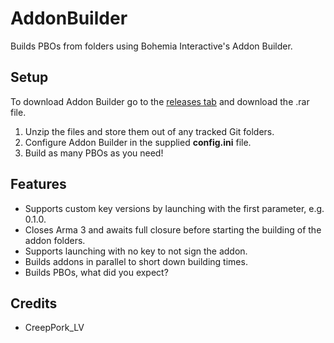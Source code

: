 # AddonBuilder
Builds PBOs from folders using Bohemia Interactive's Addon Builder.

## Setup
To download Addon Builder go to the [releases tab](https://github.com/ArmaAchilles/AddonBuilder/releases) and download the .rar file.

1. Unzip the files and store them out of any tracked Git folders.
2. Configure Addon Builder in the supplied **config.ini** file.
3. Build as many PBOs as you need!

## Features
- Supports custom key versions by launching with the first parameter, e.g. 0.1.0.
- Closes Arma 3 and awaits full closure before starting the building of the addon folders.
- Supports launching with no key to not sign the addon.
- Builds addons in parallel to short down building times.
- Builds PBOs, what did you expect?

## Credits
- CreepPork_LV
